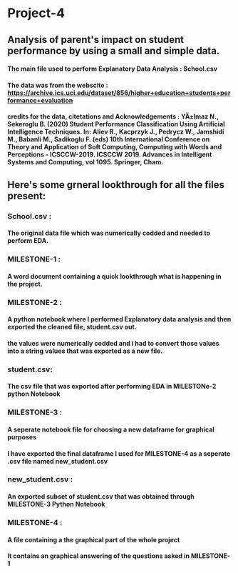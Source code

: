 # Project-4
## Analysis of parent's impact on student performance by using a small and simple data.
#### The main file used to perform Explanatory Data Analysis : School.csv
#### The data was from the webscite : https://archive.ics.uci.edu/dataset/856/higher+education+students+performance+evaluation
#### credits for the data, citetations and Acknowledgements : YÄ±lmaz N., Sekeroglu B. (2020) Student Performance Classification Using Artificial Intelligence Techniques. In: Aliev R., Kacprzyk J., Pedrycz W., Jamshidi M., Babanli M., Sadikoglu F. (eds) 10th International Conference on Theory and Application of Soft Computing, Computing with Words and Perceptions - ICSCCW-2019. ICSCCW 2019. Advances in Intelligent Systems and Computing, vol 1095. Springer, Cham.
## Here's some grneral lookthrough for all the files present: 
### School.csv : 
#### The original data file which was numerically codded and needed to perform EDA.
### MILESTONE-1 : 
#### A word document containing a quick lookthrough what is happening in the project.
### MILESTONE-2 : 
#### A python notebook where I performed Explanatory data analysis and then exported the cleaned file, student.csv out.
#### the values were numerically codded and i had to convert those values into a string values that was exported as a new file.
### student.csv:
#### The csv file that was exported after performing EDA in MILESTONe-2 python Notebook
### MILESTONE-3 : 
#### A seperate notebook file for choosing a new dataframe for graphical purposes
#### I have exported the final dataframe I used for MILESTONE-4 as a seperate .csv file named new_student.csv
### new_student.csv : 
#### An exported subset of student.csv that was obtained through MILESTONE-3 Python Notebook
### MILESTONE-4 : 
#### A file containing a the graphical part of the whole project
#### It contains an graphical answering of the questions asked in MILESTONE-1

